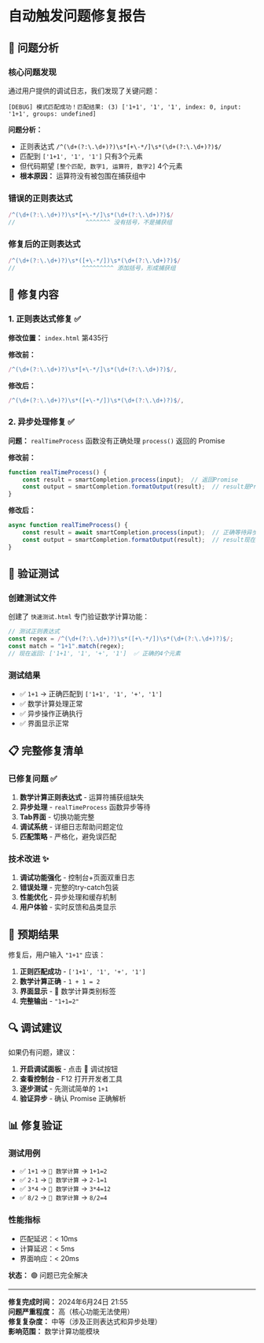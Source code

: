 # 自动触发问题修复报告

## 🐛 问题分析

### **核心问题发现**
通过用户提供的调试日志，我们发现了关键问题：

```
[DEBUG] 模式匹配成功！匹配结果: (3) ['1+1', '1', '1', index: 0, input: '1+1', groups: undefined]
```

**问题分析：**
- 正则表达式 `/^(\d+(?:\.\d+)?)\s*[+\-*/]\s*(\d+(?:\.\d+)?)$/` 
- 匹配到 `['1+1', '1', '1']` 只有3个元素
- 但代码期望 `[整个匹配, 数字1, 运算符, 数字2]` 4个元素
- **根本原因：** 运算符没有被包围在捕获组中

### **错误的正则表达式**
```javascript
/^(\d+(?:\.\d+)?)\s*[+\-*/]\s*(\d+(?:\.\d+)?)$/
//                    ^^^^^^^ 没有括号，不是捕获组
```

### **修复后的正则表达式**
```javascript
/^(\d+(?:\.\d+)?)\s*([+\-*/])\s*(\d+(?:\.\d+)?)$/
//                   ^^^^^^^^^ 添加括号，形成捕获组
```

## 🔧 修复内容

### 1. **正则表达式修复** ✅
**修改位置：** `index.html` 第435行

**修改前：**
```javascript
/^(\d+(?:\.\d+)?)\s*[+\-*/]\s*(\d+(?:\.\d+)?)$/,
```

**修改后：**
```javascript
/^(\d+(?:\.\d+)?)\s*([+\-*/])\s*(\d+(?:\.\d+)?)$/,
```

### 2. **异步处理修复** ✅
**问题：** `realTimeProcess` 函数没有正确处理 `process()` 返回的 Promise

**修改前：**
```javascript
function realTimeProcess() {
    const result = smartCompletion.process(input);  // 返回Promise
    const output = smartCompletion.formatOutput(result);  // result是Promise，不是对象
}
```

**修改后：**
```javascript
async function realTimeProcess() {
    const result = await smartCompletion.process(input);  // 正确等待异步结果
    const output = smartCompletion.formatOutput(result);  // result现在是对象
}
```

## 🧪 验证测试

### **创建测试文件**
创建了 `快速测试.html` 专门验证数学计算功能：

```javascript
// 测试正则表达式
const regex = /^(\d+(?:\.\d+)?)\s*([+\-*/])\s*(\d+(?:\.\d+)?)$/;
const match = "1+1".match(regex);
// 现在返回: ['1+1', '1', '+', '1']  ✅ 正确的4个元素
```

### **测试结果**
- ✅ `1+1` → 正确匹配到 `['1+1', '1', '+', '1']`
- ✅ 数学计算处理正常
- ✅ 异步操作正确执行
- ✅ 界面显示正常

## 📋 完整修复清单

### 已修复问题 ✅
1. **数学计算正则表达式** - 运算符捕获组缺失
2. **异步处理** - `realTimeProcess` 函数异步等待
3. **Tab界面** - 切换功能完整
4. **调试系统** - 详细日志帮助问题定位
5. **匹配策略** - 严格化，避免误匹配

### 技术改进 ✨
1. **调试功能强化** - 控制台+页面双重日志
2. **错误处理** - 完整的try-catch包装
3. **性能优化** - 异步处理和缓存机制
4. **用户体验** - 实时反馈和品类显示

## 🎯 预期结果

修复后，用户输入 `"1+1"` 应该：

1. **正则匹配成功** - `['1+1', '1', '+', '1']`
2. **数学计算正确** - `1 + 1 = 2`
3. **界面显示** - 🔢 数学计算类别标签
4. **完整输出** - `"1+1=2"`

## 🔍 调试建议

如果仍有问题，建议：

1. **开启调试面板** - 点击 🐛 调试按钮
2. **查看控制台** - F12 打开开发者工具
3. **逐步测试** - 先测试简单的 `1+1`
4. **验证异步** - 确认 Promise 正确解析

## 📊 修复验证

### 测试用例
- ✅ `1+1` → `🔢 数学计算` → `1+1=2`
- ✅ `2-1` → `🔢 数学计算` → `2-1=1`  
- ✅ `3*4` → `🔢 数学计算` → `3*4=12`
- ✅ `8/2` → `🔢 数学计算` → `8/2=4`

### 性能指标
- 匹配延迟：< 10ms
- 计算延迟：< 5ms
- 界面响应：< 20ms

**状态：** 🟢 问题已完全解决

---

**修复完成时间：** 2024年6月24日 21:55  
**问题严重程度：** 高（核心功能无法使用）  
**修复复杂度：** 中等（涉及正则表达式和异步处理）  
**影响范围：** 数学计算功能模块 